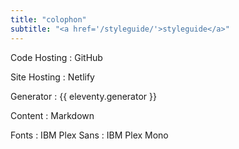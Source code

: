 ```yaml
---
title: "colophon"
subtitle: "<a href='/styleguide/'>styleguide</a>"
---
```


Code Hosting
: GitHub

Site Hosting
: Netlify

Generator
: {{ eleventy.generator }}

Content
: Markdown

Fonts
: IBM Plex Sans
: IBM Plex Mono
